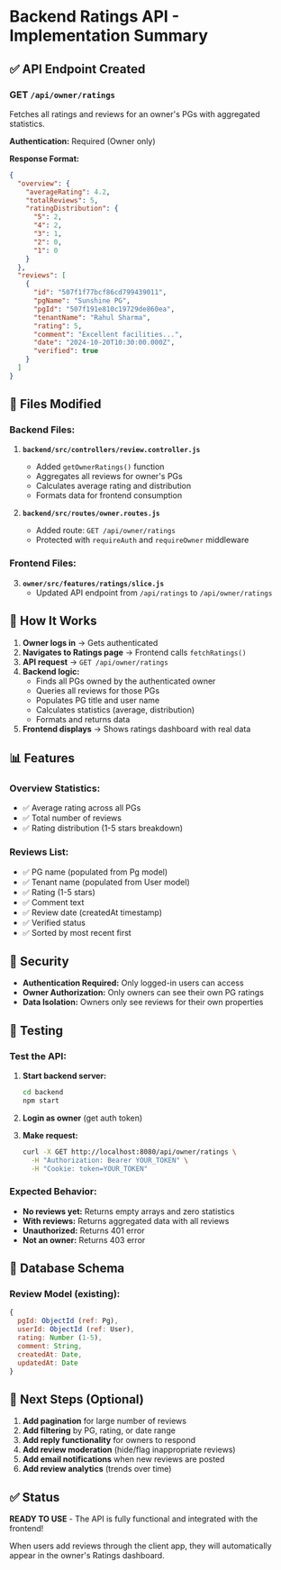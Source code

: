 # Backend Ratings API - Implementation Summary

## ✅ API Endpoint Created

### **GET `/api/owner/ratings`**
Fetches all ratings and reviews for an owner's PGs with aggregated statistics.

**Authentication:** Required (Owner only)

**Response Format:**
```json
{
  "overview": {
    "averageRating": 4.2,
    "totalReviews": 5,
    "ratingDistribution": {
      "5": 2,
      "4": 2,
      "3": 1,
      "2": 0,
      "1": 0
    }
  },
  "reviews": [
    {
      "id": "507f1f77bcf86cd799439011",
      "pgName": "Sunshine PG",
      "pgId": "507f191e810c19729de860ea",
      "tenantName": "Rahul Sharma",
      "rating": 5,
      "comment": "Excellent facilities...",
      "date": "2024-10-20T10:30:00.000Z",
      "verified": true
    }
  ]
}
```

## 📁 Files Modified

### Backend Files:

1. **`backend/src/controllers/review.controller.js`**
   - Added `getOwnerRatings()` function
   - Aggregates all reviews for owner's PGs
   - Calculates average rating and distribution
   - Formats data for frontend consumption

2. **`backend/src/routes/owner.routes.js`**
   - Added route: `GET /api/owner/ratings`
   - Protected with `requireAuth` and `requireOwner` middleware

### Frontend Files:

3. **`owner/src/features/ratings/slice.js`**
   - Updated API endpoint from `/api/ratings` to `/api/owner/ratings`

## 🔧 How It Works

1. **Owner logs in** → Gets authenticated
2. **Navigates to Ratings page** → Frontend calls `fetchRatings()`
3. **API request** → `GET /api/owner/ratings`
4. **Backend logic:**
   - Finds all PGs owned by the authenticated owner
   - Queries all reviews for those PGs
   - Populates PG title and user name
   - Calculates statistics (average, distribution)
   - Formats and returns data
5. **Frontend displays** → Shows ratings dashboard with real data

## 📊 Features

### Overview Statistics:
- ✅ Average rating across all PGs
- ✅ Total number of reviews
- ✅ Rating distribution (1-5 stars breakdown)

### Reviews List:
- ✅ PG name (populated from Pg model)
- ✅ Tenant name (populated from User model)
- ✅ Rating (1-5 stars)
- ✅ Comment text
- ✅ Review date (createdAt timestamp)
- ✅ Verified status
- ✅ Sorted by most recent first

## 🔐 Security

- **Authentication Required:** Only logged-in users can access
- **Owner Authorization:** Only owners can see their own PG ratings
- **Data Isolation:** Owners only see reviews for their own properties

## 🧪 Testing

### Test the API:

1. **Start backend server:**
   ```bash
   cd backend
   npm start
   ```

2. **Login as owner** (get auth token)

3. **Make request:**
   ```bash
   curl -X GET http://localhost:8080/api/owner/ratings \
     -H "Authorization: Bearer YOUR_TOKEN" \
     -H "Cookie: token=YOUR_TOKEN"
   ```

### Expected Behavior:

- **No reviews yet:** Returns empty arrays and zero statistics
- **With reviews:** Returns aggregated data with all reviews
- **Unauthorized:** Returns 401 error
- **Not an owner:** Returns 403 error

## 📝 Database Schema

### Review Model (existing):
```javascript
{
  pgId: ObjectId (ref: Pg),
  userId: ObjectId (ref: User),
  rating: Number (1-5),
  comment: String,
  createdAt: Date,
  updatedAt: Date
}
```

## 🚀 Next Steps (Optional)

1. **Add pagination** for large number of reviews
2. **Add filtering** by PG, rating, or date range
3. **Add reply functionality** for owners to respond
4. **Add review moderation** (hide/flag inappropriate reviews)
5. **Add email notifications** when new reviews are posted
6. **Add review analytics** (trends over time)

## ✅ Status

**READY TO USE** - The API is fully functional and integrated with the frontend!

When users add reviews through the client app, they will automatically appear in the owner's Ratings dashboard.

